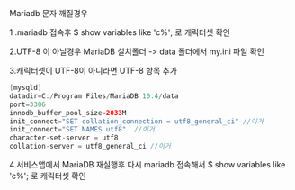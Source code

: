 Mariadb  문자 깨질경우 

1 .mariadb 접속후  $ show variables like 'c%'; 로 캐릭터셋 확인

2.UTF-8 이 아닐경우 MariaDB 설치폴더 -> data 폴더에서 my.ini 파일 확인

3.캐릭터셋이 UTF-8이 아니라면 UTF-8 항목 추가

```java
[mysqld]
datadir=C:/Program Files/MariaDB 10.4/data
port=3306
innodb_buffer_pool_size=2033M
init_connect="SET collation_connection = utf8_general_ci" //이거
init_connect="SET NAMES utf8"  //이거 
character-set-server = utf8
collation-server = utf8_general_ci //이거

```

4.서비스앱에서 MariaDB 재실행후 다시 mariadb 접속해서   $ show variables like 'c%'; 로 캐릭터셋 확인

